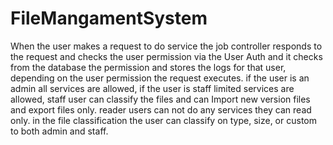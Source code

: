 # FileMangamentSystem
When the user makes a request to do service the job controller responds to the request and checks the user permission via the User Auth and it checks from the database the permission and stores the logs for that user, depending on the user permission the request executes. if the user is an admin all services are allowed, if the user is staff limited services are allowed, staff user can classify the files and can Import new version files and export files only. reader users can not do any services they can read only. in the file classification the user can classify on type, size, or custom to both admin and staff.
